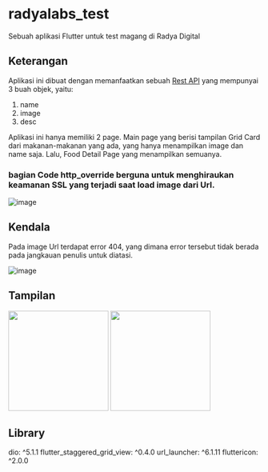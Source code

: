# radyalabs_test

Sebuah aplikasi Flutter untuk test magang di Radya Digital


## Keterangan

Aplikasi ini dibuat dengan memanfaatkan sebuah [Rest API](https://playground-rest-api-vk3y7f3hta-et.a.run.app/foods) yang mempunyai 3 buah objek, yaitu:
1. name
2. image
3. desc

Aplikasi ini hanya memiliki 2 page. Main page yang berisi tampilan Grid Card dari makanan-makanan yang ada, yang hanya menampilkan image dan name saja. Lalu, Food Detail Page yang menampilkan semuanya.

### bagian Code http_override berguna untuk menghiraukan keamanan SSL yang terjadi saat load image dari Url.

![image](https://github.com/user-attachments/assets/173540b6-eaa3-45ba-ae29-3cd225dfd36d)


## Kendala

Pada image Url terdapat error 404, yang dimana error tersebut tidak berada pada jangkauan penulis untuk diatasi.

![image](https://github.com/user-attachments/assets/46de77c0-f04e-44cf-a720-f2739054edf2)


## Tampilan

<p float="left">
  <img src="https://github.com/user-attachments/assets/e4b299fe-da8d-46f0-8cbe-7f2d4e37020d" width="200" />
  <img src="https://github.com/user-attachments/assets/a993ffe3-fe59-4b27-9e4f-1c8dd8fcd855" width="200" />
</p>


## Library

dio: ^5.1.1
flutter_staggered_grid_view: ^0.4.0
url_launcher: ^6.1.11
fluttericon: ^2.0.0



